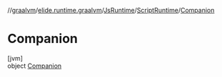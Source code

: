 //[graalvm](../../../../../index.md)/[elide.runtime.graalvm](../../../index.md)/[JsRuntime](../../index.md)/[ScriptRuntime](../index.md)/[Companion](index.md)

# Companion

[jvm]\
object [Companion](index.md)
